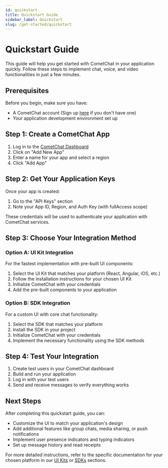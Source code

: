 ```yaml
---
id: quickstart
title: Quickstart Guide
sidebar_label: Quickstart
slug: /get-started/quickstart
---
```


# Quickstart Guide

This guide will help you get started with CometChat in your application quickly. Follow these steps to implement chat, voice, and video functionalities in just a few minutes.

## Prerequisites

Before you begin, make sure you have:

- A CometChat account (Sign up [here](https://app.cometchat.com/signup) if you don't have one)
- Your application development environment set up

## Step 1: Create a CometChat App

1. Log in to the [CometChat Dashboard](https://app.cometchat.com/login)
2. Click on "Add New App"
3. Enter a name for your app and select a region
4. Click "Add App"

## Step 2: Get Your Application Keys

Once your app is created:

1. Go to the "API Keys" section
2. Note your App ID, Region, and Auth Key (with fullAccess scope)

These credentials will be used to authenticate your application with CometChat services.

## Step 3: Choose Your Integration Method

### Option A: UI Kit Integration

For the fastest implementation with pre-built UI components:

1. Select the UI Kit that matches your platform (React, Angular, iOS, etc.)
2. Follow the installation instructions for your chosen UI Kit
3. Initialize CometChat with your credentials
4. Add the pre-built components to your application

### Option B: SDK Integration

For a custom UI with core chat functionality:

1. Select the SDK that matches your platform
2. Install the SDK in your project
3. Initialize CometChat with your credentials
4. Implement the necessary functionality using the SDK methods

## Step 4: Test Your Integration

1. Create test users in your CometChat dashboard
2. Build and run your application
3. Log in with your test users
4. Send and receive messages to verify everything works

## Next Steps

After completing this quickstart guide, you can:

- Customize the UI to match your application's design
- Add additional features like group chats, media sharing, or push notifications
- Implement user presence indicators and typing indicators
- Set up message history and read receipts

For more detailed instructions, refer to the specific documentation for your chosen platform in our [UI Kits](/ui-kits/overview) or [SDKs](/sdks/overview) sections.
